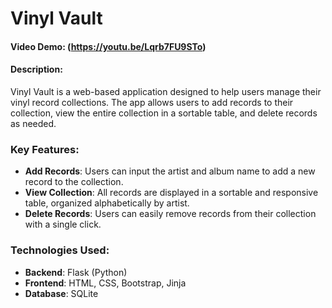 # Vinyl Vault

#### Video Demo: (https://youtu.be/Lqrb7FU9STo)

#### Description:

Vinyl Vault is a web-based application designed to help users manage their vinyl record collections. The app allows users to add records to their collection, view the entire collection in a sortable table, and delete records as needed.

### Key Features:

- **Add Records**: Users can input the artist and album name to add a new record to the collection.
- **View Collection**: All records are displayed in a sortable and responsive table, organized alphabetically by artist.
- **Delete Records**: Users can easily remove records from their collection with a single click.

### Technologies Used:

- **Backend**: Flask (Python)
- **Frontend**: HTML, CSS, Bootstrap, Jinja
- **Database**: SQLite
